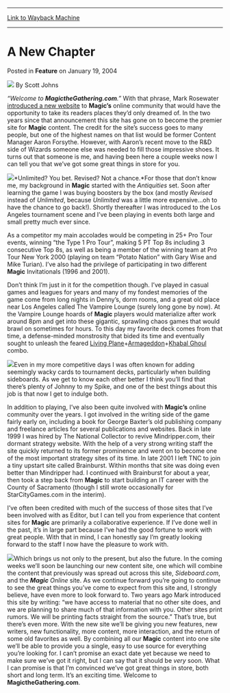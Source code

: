 
---
[Link to Wayback Machine](https://web.archive.org/web/20210429030715/https://magic.wizards.com/en/articles/archive/feature/new-chapter-2004-01-19)

[_metadata_:wayback_url]:- "https://magic.wizards.com/en/articles/archive/feature/new-chapter-2004-01-19"
[_metadata_:wayback_raw_url]:- "https://web.archive.org/web/20210429030715id_/https://magic.wizards.com/en/articles/archive/feature/new-chapter-2004-01-19"
[_metadata_:wayback_capture_timestamp]:- "2021-04-29 03:07:15+00:00"
[_metadata_:description]:- "“Welcome to MagictheGathering.com.” With that phrase, Mark Rosewater introduced a new website to Magic’s online community that would have the opportunity to take its readers places they’d only dreamed of. In the two years since that announcement this site has gone on to become the premier site for Magic content. The credit for the site’s success goes to many people, but one of"
[_metadata_:generator]:- "Drupal 7 (http://drupal.org)"
[_metadata_:publish_date]:- "2004-01-19"
---


A New Chapter
=============



 Posted in **Feature**
 on January 19, 2004 






![](https://media.magic.wizards.com/styles/auth_small/public/images/person/authorpic_scottjohns.jpg)
By Scott Johns











*“Welcome to **MagictheGathering.com**.”* With that phrase, Mark Rosewater [introduced a new website](/en/articles/archive/beginning-2002-01-02-0) to **Magic’s** online community that would have the opportunity to take its readers places they’d only dreamed of. In the two years since that announcement this site has gone on to become the premier site for **Magic** content. The credit for the site’s success goes to many people, but one of the highest names on that list would be former Content Manager Aaron Forsythe. However, with Aaron’s recent move to the R&D side of Wizards someone else was needed to fill those impressive shoes. It turns out that someone is me, and having been here a couple weeks now I can tell you that we’ve got some great things in store for you. 

![](https://media.magic.wizards.com/image_legacy_migration/magic/images/mtgcom/fcpics/features/192_moxes.jpg)*Unlimited? You bet. Revised? Not a chance.*For those that don’t know me, my background in **Magic** started with the *Antiquities* set. Soon after learning the game I was buying boosters by the box (and mostly *Revised* instead of *Unlimited*, because *Unlimited* was a little more expensive…oh to have the chance to go back!). Shortly thereafter I was introduced to the Los Angeles tournament scene and I’ve been playing in events both large and small pretty much ever since.

As a competitor my main accolades would be competing in 25+ Pro Tour events, winning “the Type 1 Pro Tour”, making 5 PT Top 8s including 3 consecutive Top 8s, as well as being a member of the winning team at Pro Tour New York 2000 (playing on team “Potato Nation” with Gary Wise and Mike Turian). I’ve also had the privilege of participating in two different **Magic** Invitationals (1996 and 2001). 

Don’t think I’m just in it for the competition though. I’ve played in casual games and leagues for years and many of my fondest memories of the game come from long nights in Denny’s, dorm rooms, and a great old place near Los Angeles called The Vampire Lounge (surely long gone by now). At the Vampire Lounge hoards of **Magic** players would materialize after work around 8pm and get into these gigantic, sprawling chaos games that would brawl on sometimes for hours. To this day my favorite deck comes from that time, a defense-minded monstrosity that bided its time and eventually sought to unleash the feared [Living Plane](http://gatherer.wizards.com/Pages/Card/Details.aspx?name=Living+Plane)+[Armageddon](http://gatherer.wizards.com/Pages/Card/Details.aspx?name=Armageddon)+[Khabal Ghoul](http://gatherer.wizards.com/Pages/Card/Details.aspx?name=Khabal+Ghoul) combo. 

![](https://media.magic.wizards.com/image_legacy_migration/magic/images/mtgcom/fcpics/features/192_combo.jpg)Even in my more competitive days I was often known for adding seemingly wacky cards to tournament decks, particularly when building sideboards. As we get to know each other better I think you’ll find that there’s plenty of Johnny to my Spike, and one of the best things about this job is that now I get to indulge both. 

In addition to playing, I’ve also been quite involved with **Magic’s** online community over the years. I got involved in the writing side of the game fairly early on, including a book for George Baxter’s old publishing company and freelance articles for several publications and websites. Back in late 1999 I was hired by The National Collector to revive Mindripper.com, their dormant strategy website. With the help of a very strong writing staff the site quickly returned to its former prominence and went on to become one of the most important strategy sites of its time. In late 2001 I left TNC to join a tiny upstart site called Brainburst. Within months that site was doing even better than Mindripper had. I continued with Brainburst for about a year, then took a step back from **Magic** to start building an IT career with the County of Sacramento (though I still wrote occasionally for StarCityGames.com in the interim). 

I’ve often been credited with much of the success of those sites that I’ve been involved with as Editor, but I can tell you from experience that content sites for **Magic** are primarily a collaborative experience. If I’ve done well in the past, it’s in large part because I’ve had the good fortune to work with great people. With that in mind, I can honestly say I’m greatly looking forward to the staff I now have the pleasure to work with. 

![](https://media.magic.wizards.com/image_legacy_migration/magic/images/mtgcom/fcpics/features/192_logos.jpg)Which brings us not only to the present, but also the future. In the coming weeks we’ll soon be launching our new content site, one which will combine the content that previously was spread out across this site, *Sideboard.com*, and the ***Magic** Online* site. As we continue forward you’re going to continue to see the great things you’ve come to expect from this site and, I strongly believe, have even more to look forward to. Two years ago Mark introduced this site by writing: “we have access to material that no other site does, and we are planning to share much of that information with you. Other sites print rumors. We will be printing facts straight from the source.” That’s true, but there’s even more. With the new site we’ll be giving you new features, new writers, new functionality, more content, more interaction, and the return of some old favorites as well. By combining all our **Magic** content into one site we’ll be able to provide you a single, easy to use source for everything you’re looking for. I can’t promise an exact date yet because we need to make sure we’ve got it right, but I can say that it should be *very* soon. What I can promise is that I’m convinced we’ve got great things in store, both short and long term. It’s an exciting time. Welcome to **MagictheGathering.com**. 







